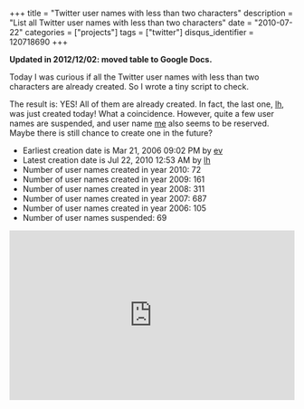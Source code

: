 +++
title = "Twitter user names with less than two characters"
description = "List all Twitter user names with less than two characters"
date = "2010-07-22"
categories = ["projects"]
tags = ["twitter"]
disqus_identifier = 120718690
+++

**Updated in 2012/12/02: moved table to Google Docs.**

Today I was curious if all the Twitter user names with less than two
characters are already created. So I wrote a tiny script to check.

The result is: YES! All of them are already created. In fact, the last
one, [lh], was just created today! What a coincidence. However, quite
a few user names are suspended, and user name [me] also seems to be
reserved. Maybe there is still chance to create one in the future?

- Earliest creation date is Mar 21, 2006 09:02 PM by [ev]
- Latest creation date is Jul 22, 2010 12:53 AM by [lh]
- Number of user names created in year 2010: 72
- Number of user names created in year 2009: 161
- Number of user names created in year 2008: 311
- Number of user names created in year 2007: 687
- Number of user names created in year 2006: 105
- Number of user names suspended: 69

<iframe width='100%' height='300' frameborder='0'
src='https://docs.google.com/spreadsheet/pub?key=0ApTWk-WsugKzdHBDakswWUNHM0ZYbmpqZFg4UHFGTWc&output=html&widget=true'>
</iframe>

[lh]: https://twitter.com/lh "luke hutchison"
[me]: https://twitter.com/me
[ev]: https://twitter.com/ev "Evan Williams"

